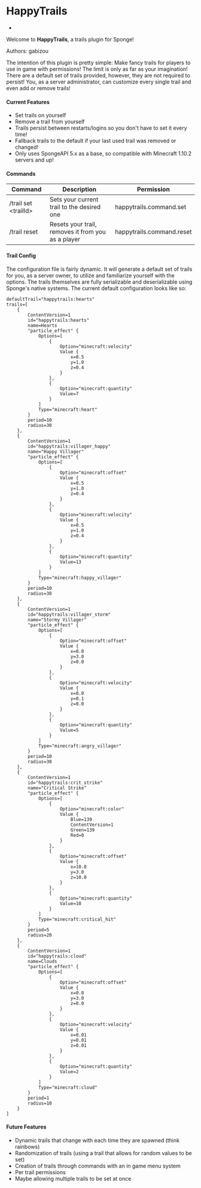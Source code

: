 # HappyTrails
- 
Welcome to **HappyTrails**, a trails plugin for Sponge!

Authors: gabizou

The intention of this plugin is pretty simple: Make fancy trails for 
players to use in game with permissions! The limit is only as far as your
imagination! There are a default set of trails provided, however, they
are not required to persist! You, as a server administrator, can customize
every single trail and even add or remove trails!

#### Current Features
- Set trails on yourself
- Remove a trail from yourself
- Trails persist between restarts/logins so you don't have to set it every time!
- Fallback trails to the default if your last used trail was removed or changed!
- Only uses SpongeAPI 5.x as a base, so compatible with Minecraft 1.10.2 servers and up!

#### Commands

Command | Description | Permission
--------| ------------| ----------
/trail set \<trailId> | Sets your current trail to the desired one | happytrails.command.set
/trail reset | Resets your trail, removes it from you as a player | happytrails.command.reset

#### Trail Config

The configuration file is fairly dynamic. It will generate a default set of
trails for you, as a server owner, to utilize and familiarize yourself with the
options. The trails themselves are fully serializable and deserializable
using Sponge's native systems. The current default configuration looks like so:
```hocon
defaultTrail="happytrails:hearts"
trails=[
    {
        ContentVersion=1
        id="happytrails:hearts"
        name=Hearts
        "particle_effect" {
            Options=[
                {
                    Option="minecraft:velocity"
                    Value {
                        x=0.5
                        y=1.0
                        z=0.4
                    }
                },
                {
                    Option="minecraft:quantity"
                    Value=7
                }
            ]
            Type="minecraft:heart"
        }
        period=10
        radius=30
    },
    {
        ContentVersion=1
        id="happytrails:villager_happy"
        name="Happy Villager"
        "particle_effect" {
            Options=[
                {
                    Option="minecraft:offset"
                    Value {
                        x=0.5
                        y=1.0
                        z=0.4
                    }
                },
                {
                    Option="minecraft:velocity"
                    Value {
                        x=0.5
                        y=1.0
                        z=0.4
                    }
                },
                {
                    Option="minecraft:quantity"
                    Value=13
                }
            ]
            Type="minecraft:happy_villager"
        }
        period=10
        radius=30
    },
    {
        ContentVersion=1
        id="happytrails:villager_storm"
        name="Stormy Villager"
        "particle_effect" {
            Options=[
                {
                    Option="minecraft:offset"
                    Value {
                        x=0.0
                        y=3.0
                        z=0.0
                    }
                },
                {
                    Option="minecraft:velocity"
                    Value {
                        x=0.0
                        y=0.1
                        z=0.0
                    }
                },
                {
                    Option="minecraft:quantity"
                    Value=5
                }
            ]
            Type="minecraft:angry_villager"
        }
        period=10
        radius=30
    },
    {
        ContentVersion=1
        id="happytrails:crit_strike"
        name="Critical Strike"
        "particle_effect" {
            Options=[
                {
                    Option="minecraft:color"
                    Value {
                        Blue=139
                        ContentVersion=1
                        Green=139
                        Red=0
                    }
                },
                {
                    Option="minecraft:offset"
                    Value {
                        x=10.0
                        y=3.0
                        z=10.0
                    }
                },
                {
                    Option="minecraft:quantity"
                    Value=10
                }
            ]
            Type="minecraft:critical_hit"
        }
        period=5
        radius=20
    },
    {
        ContentVersion=1
        id="happytrails:cloud"
        name=Clouds
        "particle_effect" {
            Options=[
                {
                    Option="minecraft:offset"
                    Value {
                        x=0.0
                        y=3.0
                        z=0.0
                    }
                },
                {
                    Option="minecraft:velocity"
                    Value {
                        x=0.01
                        y=0.01
                        z=0.01
                    }
                },
                {
                    Option="minecraft:quantity"
                    Value=2
                }
            ]
            Type="minecraft:cloud"
        }
        period=1
        radius=10
    }
]

```

#### Future Features
- Dynamic trails that change with each time they are spawned (think rainbows)
- Randomization of trails (using a trail that allows for random values to be set)
- Creation of trails through commands with an in game menu system
- Per trail permissions
- Maybe allowing multiple trails to be set at once